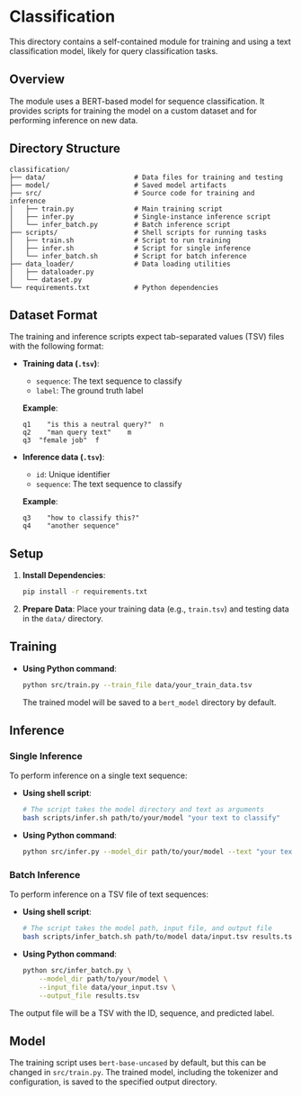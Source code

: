 # Classification

This directory contains a self-contained module for training and using a text classification model, likely for query classification tasks.

## Overview

The module uses a BERT-based model for sequence classification. It provides scripts for training the model on a custom dataset and for performing inference on new data.

## Directory Structure

```
classification/
├── data/                      # Data files for training and testing
├── model/                     # Saved model artifacts
├── src/                       # Source code for training and inference
│   ├── train.py               # Main training script
│   ├── infer.py               # Single-instance inference script
│   └── infer_batch.py         # Batch inference script
├── scripts/                   # Shell scripts for running tasks
│   ├── train.sh               # Script to run training
│   ├── infer.sh               # Script for single inference
│   └── infer_batch.sh         # Script for batch inference
├── data_loader/               # Data loading utilities
│   ├── dataloader.py
│   └── dataset.py
└── requirements.txt           # Python dependencies
```

## Dataset Format

The training and inference scripts expect tab-separated values (TSV) files with the following format:

- **Training data (`.tsv`)**:
  - `sequence`: The text sequence to classify
  - `label`: The ground truth label
  
  **Example**:
  ```tsv
  q1	"is this a neutral query?"	n
  q2	"man query text"	m
  q3  "female job"  f
  ```

- **Inference data (`.tsv`)**:
  - `id`: Unique identifier
  - `sequence`: The text sequence to classify

  **Example**:
  ```tsv
  q3	"how to classify this?"
  q4	"another sequence"
  ```

## Setup

1. **Install Dependencies**:
   ```bash
   pip install -r requirements.txt
   ```

2. **Prepare Data**:
   Place your training data (e.g., `train.tsv`) and testing data in the `data/` directory.

## Training

- **Using Python command**:
  ```bash
  python src/train.py --train_file data/your_train_data.tsv
  ```
  The trained model will be saved to a `bert_model` directory by default.

## Inference

### Single Inference

To perform inference on a single text sequence:

- **Using shell script**:
  ```bash
  # The script takes the model directory and text as arguments
  bash scripts/infer.sh path/to/your/model "your text to classify"
  ```

- **Using Python command**:
  ```bash
  python src/infer.py --model_dir path/to/your/model --text "your text to classify"
  ```

### Batch Inference

To perform inference on a TSV file of text sequences:

- **Using shell script**:
  ```bash
  # The script takes the model path, input file, and output file
  bash scripts/infer_batch.sh path/to/model data/input.tsv results.tsv
  ```

- **Using Python command**:
  ```bash
  python src/infer_batch.py \
      --model_dir path/to/your/model \
      --input_file data/your_input.tsv \
      --output_file results.tsv
  ```

The output file will be a TSV with the ID, sequence, and predicted label.

## Model

The training script uses `bert-base-uncased` by default, but this can be changed in `src/train.py`. The trained model, including the tokenizer and configuration, is saved to the specified output directory. 